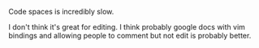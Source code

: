 Code spaces is incredibly slow. 

I don't think it's great for editing. I think probably google docs with vim bindings and allowing people to comment but not edit is probably better.

